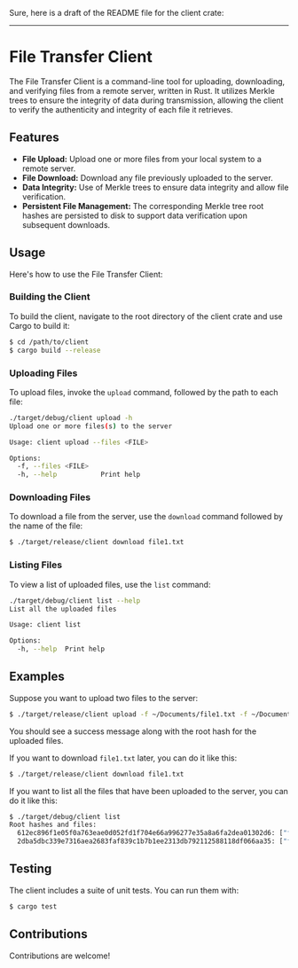 Sure, here is a draft of the README file for the client crate:

---

# File Transfer Client

The File Transfer Client is a command-line tool for uploading, downloading, and verifying files from a remote server, written in Rust. It utilizes Merkle trees to ensure the integrity of data during transmission, allowing the client to verify the authenticity and integrity of each file it retrieves.

## Features

- **File Upload:** Upload one or more files from your local system to a remote server.
- **File Download:** Download any file previously uploaded to the server.
- **Data Integrity:** Use of Merkle trees to ensure data integrity and allow file verification.
- **Persistent File Management:** The corresponding Merkle tree root hashes are persisted to disk to support data verification upon subsequent downloads.

## Usage

Here's how to use the File Transfer Client:

### Building the Client

To build the client, navigate to the root directory of the client crate and use Cargo to build it:

```bash
$ cd /path/to/client
$ cargo build --release
```

### Uploading Files

To upload files, invoke the `upload` command, followed by the path to each file:


```bash
./target/debug/client upload -h
Upload one or more files(s) to the server

Usage: client upload --files <FILE>

Options:
  -f, --files <FILE>
  -h, --help           Print help
```

### Downloading Files

To download a file from the server, use the `download` command followed by the name of the file:

```bash
$ ./target/release/client download file1.txt
```

### Listing Files

To view a list of uploaded files, use the `list` command:

```bash
./target/debug/client list --help
List all the uploaded files

Usage: client list

Options:
  -h, --help  Print help
```

## Examples

Suppose you want to upload two files to the server:

```bash
$ ./target/release/client upload -f ~/Documents/file1.txt -f ~/Documents/file2.txt
```

You should see a success message along with the root hash for the uploaded files.

If you want to download `file1.txt` later, you can do it like this:

```bash
$ ./target/release/client download file1.txt
```

If you want to list all the files that have been uploaded to the server, you can do it like this:

```bash
$ ./target/debug/client list
Root hashes and files:
  612ec896f1e05f0a763eae0d052fd1f704e66a996277e35a8a6fa2dea01302d6: ["file3", "file1", "file2"]
  2dba5dbc339e7316aea2683faf839c1b7b1ee2313db792112588118df066aa35: ["file4", "file5"]
```

## Testing

The client includes a suite of unit tests. You can run them with:

```bash
$ cargo test
```

## Contributions

Contributions are welcome!